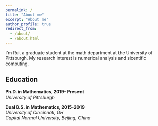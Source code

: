 ```yaml
---
permalink: /
title: "About me"
excerpt: "About me"
author_profile: true
redirect_from: 
  - /about/
  - /about.html
---
```

I'm Rui, a graduate student at the math department at the University of Pittsburgh. My research interest is numerical analysis and sicentific computing.

## Education

**Ph.D. in Mathematics, 2019- Present** <br />
*University of Pittsburgh* <br />

**Dual B.S. in Mathematics, 2015-2019** <br />
*University of Cincinnati, OH* <br />
*Capital Normal University, Beijing, China*
